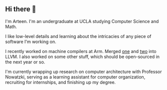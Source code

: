 ## Hi there 👋

I'm Arteen. I'm an undergraduate at UCLA studying Computer Science and Math.

I like low-level details and learning about the intricacies of any piece of software I'm working on.

I recently worked on machine compilers at Arm. Merged [one](https://github.com/llvm/llvm-project/pull/108260) and [two](https://github.com/llvm/llvm-project/pull/108133) into LLVM. I also worked on some other stuff, which should be open-sourced in the next year or so.

I'm currently wrapping up research on computer architecture with Professor Nowatzki, serving as a learning assistant for computer organization, recruiting for internships, and finishing up my degree.
